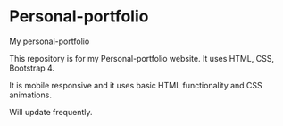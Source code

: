 # Personal-portfolio
My personal-portfolio

This repository is for my Personal-portfolio website.
It uses HTML, CSS, Bootstrap 4.

It is mobile responsive and it uses basic HTML functionality and CSS animations.


Will update frequently.
